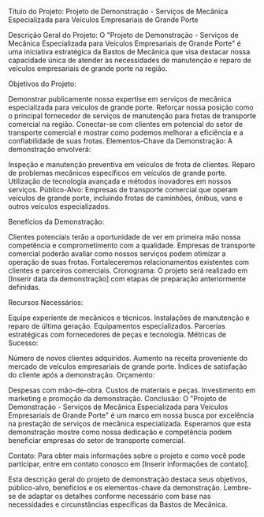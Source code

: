 Título do Projeto: Projeto de Demonstração - Serviços de Mecânica Especializada para Veículos Empresariais de Grande Porte

Descrição Geral do Projeto:
O "Projeto de Demonstração - Serviços de Mecânica Especializada para Veículos Empresariais de Grande Porte" é uma iniciativa estratégica da Bastos de Mecânica que visa destacar nossa capacidade única de atender às necessidades de manutenção e reparo de veículos empresariais de grande porte na região.

Objetivos do Projeto:

Demonstrar publicamente nossa expertise em serviços de mecânica especializada para veículos de grande porte.
Reforçar nossa posição como o principal fornecedor de serviços de manutenção para frotas de transporte comercial na região.
Conectar-se com clientes em potencial do setor de transporte comercial e mostrar como podemos melhorar a eficiência e a confiabilidade de suas frotas.
Elementos-Chave da Demonstração:
A demonstração envolverá:

Inspeção e manutenção preventiva em veículos de frota de clientes.
Reparo de problemas mecânicos específicos em veículos de grande porte.
Utilização de tecnologia avançada e métodos inovadores em nossos serviços.
Público-Alvo:
Empresas de transporte comercial que operam veículos de grande porte, incluindo frotas de caminhões, ônibus, vans e outros veículos especializados.

Benefícios da Demonstração:

Clientes potenciais terão a oportunidade de ver em primeira mão nossa competência e comprometimento com a qualidade.
Empresas de transporte comercial poderão avaliar como nossos serviços podem otimizar a operação de suas frotas.
Fortaleceremos relacionamentos existentes com clientes e parceiros comerciais.
Cronograma:
O projeto será realizado em [Inserir data da demonstração] com etapas de preparação anteriormente definidas.

Recursos Necessários:

Equipe experiente de mecânicos e técnicos.
Instalações de manutenção e reparo de última geração.
Equipamentos especializados.
Parcerias estratégicas com fornecedores de peças e tecnologia.
Métricas de Sucesso:

Número de novos clientes adquiridos.
Aumento na receita proveniente do mercado de veículos empresariais de grande porte.
Índices de satisfação do cliente após a demonstração.
Orçamento:

Despesas com mão-de-obra.
Custos de materiais e peças.
Investimento em marketing e promoção da demonstração.
Conclusão:
O "Projeto de Demonstração - Serviços de Mecânica Especializada para Veículos Empresariais de Grande Porte" é um marco em nossa busca por excelência na prestação de serviços de mecânica especializada. Esperamos que esta demonstração mostre como nossa dedicação e competência podem beneficiar empresas do setor de transporte comercial.

Contato:
Para obter mais informações sobre o projeto e como você pode participar, entre em contato conosco em [Inserir informações de contato].

Esta descrição geral do projeto de demonstração destaca seus objetivos, público-alvo, benefícios e os elementos-chave da demonstração. Lembre-se de adaptar os detalhes conforme necessário com base nas necessidades e circunstâncias específicas da Bastos de Mecânica.




